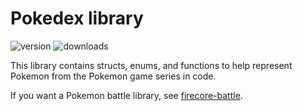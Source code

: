 # Pokedex library

![version](https://img.shields.io/crates/v/firecore-pokedex?style=plastic)
![downloads](https://img.shields.io/crates/d/firecore-pokedex?style=plastic)

This library contains structs, enums, and functions to help represent Pokemon from the Pokemon game series in code.

If you want a Pokemon battle library, see [firecore-battle](https://crates.io/crates/firecore-battle).